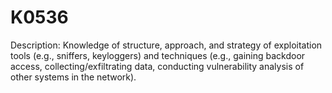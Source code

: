# K0536
Description: Knowledge of structure, approach, and strategy of exploitation tools (e.g., sniffers, keyloggers) and techniques (e.g., gaining backdoor access, collecting/exfiltrating data, conducting vulnerability analysis of other systems in the network).
